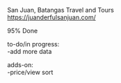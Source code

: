 San Juan, Batangas Travel and Tours <br />
https://juanderfulsanjuan.com/ <br />


95% Done <br />

to-do/in progress: <br />
-add more data <br />

adds-on: <br />
-price/view sort <br />
